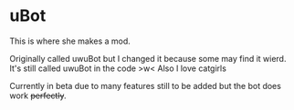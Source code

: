 # uBot
This is where she makes a mod.

Originally called uwuBot but I changed it because some may find it wierd.
It's still called uwuBot in the code >w<
Also I love catgirls

Currently in beta due to many features still to be added but the bot does work ~~perfectly~~.